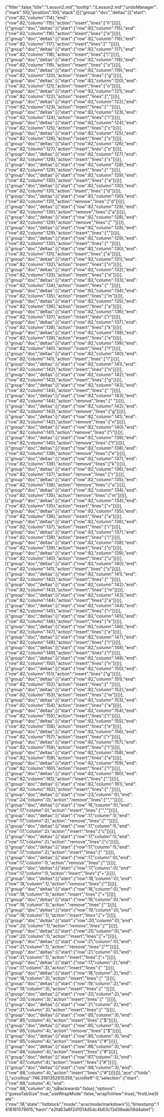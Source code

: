 {"filter":false,"title":"Lesson2.md","tooltip":"/Lesson2.md","undoManager":{"mark":100,"position":100,"stack":[[{"group":"doc","deltas":[{"start":{"row":82,"column":114},"end":{"row":82,"column":115},"action":"insert","lines":["h"]}]}],[{"group":"doc","deltas":[{"start":{"row":82,"column":115},"end":{"row":82,"column":116},"action":"insert","lines":["e"]}]}],[{"group":"doc","deltas":[{"start":{"row":82,"column":116},"end":{"row":82,"column":117},"action":"insert","lines":[" "]}]}],[{"group":"doc","deltas":[{"start":{"row":82,"column":117},"end":{"row":82,"column":118},"action":"insert","lines":["l"]}]}],[{"group":"doc","deltas":[{"start":{"row":82,"column":118},"end":{"row":82,"column":119},"action":"insert","lines":["o"]}]}],[{"group":"doc","deltas":[{"start":{"row":82,"column":119},"end":{"row":82,"column":120},"action":"insert","lines":["g"]}]}],[{"group":"doc","deltas":[{"start":{"row":82,"column":120},"end":{"row":82,"column":121},"action":"insert","lines":["o"]}]}],[{"group":"doc","deltas":[{"start":{"row":82,"column":121},"end":{"row":82,"column":122},"action":"insert","lines":[","]}]}],[{"group":"doc","deltas":[{"start":{"row":82,"column":122},"end":{"row":82,"column":123},"action":"insert","lines":[" "]}]}],[{"group":"doc","deltas":[{"start":{"row":82,"column":123},"end":{"row":82,"column":124},"action":"insert","lines":["i"]}]}],[{"group":"doc","deltas":[{"start":{"row":82,"column":124},"end":{"row":82,"column":125},"action":"insert","lines":["c"]}]}],[{"group":"doc","deltas":[{"start":{"row":82,"column":125},"end":{"row":82,"column":126},"action":"insert","lines":["o"]}]}],[{"group":"doc","deltas":[{"start":{"row":82,"column":126},"end":{"row":82,"column":127},"action":"insert","lines":["n"]}]}],[{"group":"doc","deltas":[{"start":{"row":82,"column":127},"end":{"row":82,"column":128},"action":"insert","lines":["s"]}]}],[{"group":"doc","deltas":[{"start":{"row":82,"column":128},"end":{"row":82,"column":129},"action":"insert","lines":[" "]}]}],[{"group":"doc","deltas":[{"start":{"row":82,"column":129},"end":{"row":82,"column":130},"action":"insert","lines":["a"]}]}],[{"group":"doc","deltas":[{"start":{"row":82,"column":130},"end":{"row":82,"column":131},"action":"insert","lines":["d"]}]}],[{"group":"doc","deltas":[{"start":{"row":82,"column":130},"end":{"row":82,"column":131},"action":"remove","lines":["d"]}]}],[{"group":"doc","deltas":[{"start":{"row":82,"column":129},"end":{"row":82,"column":130},"action":"remove","lines":["a"]}]}],[{"group":"doc","deltas":[{"start":{"row":82,"column":128},"end":{"row":82,"column":129},"action":"remove","lines":[" "]}]}],[{"group":"doc","deltas":[{"start":{"row":82,"column":128},"end":{"row":82,"column":129},"action":"insert","lines":[","]}]}],[{"group":"doc","deltas":[{"start":{"row":82,"column":129},"end":{"row":82,"column":130},"action":"insert","lines":[" "]}]}],[{"group":"doc","deltas":[{"start":{"row":82,"column":130},"end":{"row":82,"column":131},"action":"insert","lines":["a"]}]}],[{"group":"doc","deltas":[{"start":{"row":82,"column":131},"end":{"row":82,"column":132},"action":"insert","lines":["n"]}]}],[{"group":"doc","deltas":[{"start":{"row":82,"column":132},"end":{"row":82,"column":133},"action":"insert","lines":["d"]}]}],[{"group":"doc","deltas":[{"start":{"row":82,"column":133},"end":{"row":82,"column":134},"action":"insert","lines":[" "]}]}],[{"group":"doc","deltas":[{"start":{"row":82,"column":134},"end":{"row":82,"column":135},"action":"insert","lines":["m"]}]}],[{"group":"doc","deltas":[{"start":{"row":82,"column":135},"end":{"row":82,"column":136},"action":"insert","lines":["a"]}]}],[{"group":"doc","deltas":[{"start":{"row":82,"column":136},"end":{"row":82,"column":137},"action":"insert","lines":["r"]}]}],[{"group":"doc","deltas":[{"start":{"row":82,"column":137},"end":{"row":82,"column":138},"action":"insert","lines":["k"]}]}],[{"group":"doc","deltas":[{"start":{"row":82,"column":138},"end":{"row":82,"column":139},"action":"insert","lines":["e"]}]}],[{"group":"doc","deltas":[{"start":{"row":82,"column":139},"end":{"row":82,"column":140},"action":"insert","lines":["t"]}]}],[{"group":"doc","deltas":[{"start":{"row":82,"column":140},"end":{"row":82,"column":141},"action":"insert","lines":["i"]}]}],[{"group":"doc","deltas":[{"start":{"row":82,"column":141},"end":{"row":82,"column":142},"action":"insert","lines":["n"]}]}],[{"group":"doc","deltas":[{"start":{"row":82,"column":142},"end":{"row":82,"column":143},"action":"insert","lines":["g"]}]}],[{"group":"doc","deltas":[{"start":{"row":82,"column":143},"end":{"row":82,"column":144},"action":"insert","lines":[" "]}]}],[{"group":"doc","deltas":[{"start":{"row":82,"column":143},"end":{"row":82,"column":144},"action":"remove","lines":[" "]}]}],[{"group":"doc","deltas":[{"start":{"row":82,"column":142},"end":{"row":82,"column":143},"action":"remove","lines":["g"]}]}],[{"group":"doc","deltas":[{"start":{"row":82,"column":141},"end":{"row":82,"column":142},"action":"remove","lines":["n"]}]}],[{"group":"doc","deltas":[{"start":{"row":82,"column":140},"end":{"row":82,"column":141},"action":"remove","lines":["i"]}]}],[{"group":"doc","deltas":[{"start":{"row":82,"column":139},"end":{"row":82,"column":140},"action":"remove","lines":["t"]}]}],[{"group":"doc","deltas":[{"start":{"row":82,"column":138},"end":{"row":82,"column":139},"action":"remove","lines":["e"]}]}],[{"group":"doc","deltas":[{"start":{"row":82,"column":137},"end":{"row":82,"column":138},"action":"remove","lines":["k"]}]}],[{"group":"doc","deltas":[{"start":{"row":82,"column":136},"end":{"row":82,"column":137},"action":"remove","lines":["r"]}]}],[{"group":"doc","deltas":[{"start":{"row":82,"column":135},"end":{"row":82,"column":136},"action":"remove","lines":["a"]}]}],[{"group":"doc","deltas":[{"start":{"row":82,"column":134},"end":{"row":82,"column":135},"action":"remove","lines":["m"]}]}],[{"group":"doc","deltas":[{"start":{"row":82,"column":134},"end":{"row":82,"column":135},"action":"insert","lines":["v"]}]}],[{"group":"doc","deltas":[{"start":{"row":82,"column":135},"end":{"row":82,"column":136},"action":"insert","lines":["a"]}]}],[{"group":"doc","deltas":[{"start":{"row":82,"column":136},"end":{"row":82,"column":137},"action":"insert","lines":["r"]}]}],[{"group":"doc","deltas":[{"start":{"row":82,"column":137},"end":{"row":82,"column":138},"action":"insert","lines":["i"]}]}],[{"group":"doc","deltas":[{"start":{"row":82,"column":138},"end":{"row":82,"column":139},"action":"insert","lines":["o"]}]}],[{"group":"doc","deltas":[{"start":{"row":82,"column":139},"end":{"row":82,"column":140},"action":"insert","lines":["u"]}]}],[{"group":"doc","deltas":[{"start":{"row":82,"column":140},"end":{"row":82,"column":141},"action":"insert","lines":["s"]}]}],[{"group":"doc","deltas":[{"start":{"row":82,"column":141},"end":{"row":82,"column":142},"action":"insert","lines":[" "]}]}],[{"group":"doc","deltas":[{"start":{"row":82,"column":142},"end":{"row":82,"column":143},"action":"insert","lines":["m"]}]}],[{"group":"doc","deltas":[{"start":{"row":82,"column":143},"end":{"row":82,"column":144},"action":"insert","lines":["a"]}]}],[{"group":"doc","deltas":[{"start":{"row":82,"column":144},"end":{"row":82,"column":145},"action":"insert","lines":["r"]}]}],[{"group":"doc","deltas":[{"start":{"row":82,"column":145},"end":{"row":82,"column":146},"action":"insert","lines":["k"]}]}],[{"group":"doc","deltas":[{"start":{"row":82,"column":146},"end":{"row":82,"column":147},"action":"insert","lines":["e"]}]}],[{"group":"doc","deltas":[{"start":{"row":82,"column":147},"end":{"row":82,"column":148},"action":"insert","lines":["t"]}]}],[{"group":"doc","deltas":[{"start":{"row":82,"column":148},"end":{"row":82,"column":149},"action":"insert","lines":["i"]}]}],[{"group":"doc","deltas":[{"start":{"row":82,"column":149},"end":{"row":82,"column":150},"action":"insert","lines":["n"]}]}],[{"group":"doc","deltas":[{"start":{"row":82,"column":150},"end":{"row":82,"column":151},"action":"insert","lines":["g"]}]}],[{"group":"doc","deltas":[{"start":{"row":82,"column":151},"end":{"row":82,"column":152},"action":"insert","lines":[" "]}]}],[{"group":"doc","deltas":[{"start":{"row":82,"column":152},"end":{"row":82,"column":153},"action":"insert","lines":["m"]}]}],[{"group":"doc","deltas":[{"start":{"row":82,"column":153},"end":{"row":82,"column":154},"action":"insert","lines":["a"]}]}],[{"group":"doc","deltas":[{"start":{"row":82,"column":154},"end":{"row":82,"column":155},"action":"insert","lines":["t"]}]}],[{"group":"doc","deltas":[{"start":{"row":82,"column":155},"end":{"row":82,"column":156},"action":"insert","lines":["e"]}]}],[{"group":"doc","deltas":[{"start":{"row":82,"column":156},"end":{"row":82,"column":157},"action":"insert","lines":["r"]}]}],[{"group":"doc","deltas":[{"start":{"row":82,"column":157},"end":{"row":82,"column":158},"action":"insert","lines":["i"]}]}],[{"group":"doc","deltas":[{"start":{"row":82,"column":158},"end":{"row":82,"column":159},"action":"insert","lines":["a"]}]}],[{"group":"doc","deltas":[{"start":{"row":82,"column":159},"end":{"row":82,"column":160},"action":"insert","lines":["l"]}]}],[{"group":"doc","deltas":[{"start":{"row":82,"column":160},"end":{"row":82,"column":161},"action":"insert","lines":["."]}]}],[{"group":"doc","deltas":[{"start":{"row":82,"column":161},"end":{"row":82,"column":162},"action":"insert","lines":[" "]}]}],[{"group":"doc","deltas":[{"start":{"row":23,"column":0},"end":{"row":24,"column":0},"action":"remove","lines":["",""]}]}],[{"group":"doc","deltas":[{"start":{"row":16,"column":0},"end":{"row":17,"column":0},"action":"insert","lines":["",""]}]}],[{"group":"doc","deltas":[{"start":{"row":17,"column":1},"end":{"row":17,"column":2},"action":"remove","lines":[" "]}]}],[{"group":"doc","deltas":[{"start":{"row":17,"column":1},"end":{"row":17,"column":2},"action":"insert","lines":["c"]}]}],[{"group":"doc","deltas":[{"start":{"row":17,"column":1},"end":{"row":17,"column":2},"action":"remove","lines":["c"]}]}],[{"group":"doc","deltas":[{"start":{"row":17,"column":1},"end":{"row":17,"column":2},"action":"insert","lines":[" "]}]}],[{"group":"doc","deltas":[{"start":{"row":17,"column":0},"end":{"row":17,"column":1},"action":"remove","lines":["*"]}]}],[{"group":"doc","deltas":[{"start":{"row":17,"column":0},"end":{"row":17,"column":1},"action":"insert","lines":["+"]}]}],[{"group":"doc","deltas":[{"start":{"row":18,"column":0},"end":{"row":18,"column":1},"action":"remove","lines":["*"]}]}],[{"group":"doc","deltas":[{"start":{"row":18,"column":0},"end":{"row":18,"column":1},"action":"insert","lines":["+"]}]}],[{"group":"doc","deltas":[{"start":{"row":19,"column":0},"end":{"row":19,"column":1},"action":"remove","lines":["*"]}]}],[{"group":"doc","deltas":[{"start":{"row":19,"column":0},"end":{"row":19,"column":1},"action":"insert","lines":["+"]}]}],[{"group":"doc","deltas":[{"start":{"row":20,"column":0},"end":{"row":20,"column":1},"action":"remove","lines":["*"]}]}],[{"group":"doc","deltas":[{"start":{"row":20,"column":0},"end":{"row":20,"column":1},"action":"insert","lines":["+"]}]}],[{"group":"doc","deltas":[{"start":{"row":21,"column":0},"end":{"row":21,"column":1},"action":"remove","lines":["*"]}]}],[{"group":"doc","deltas":[{"start":{"row":21,"column":0},"end":{"row":21,"column":1},"action":"insert","lines":["+"]}]}],[{"group":"doc","deltas":[{"start":{"row":17,"column":2},"end":{"row":17,"column":3},"action":"insert","lines":[" "]}]}],[{"group":"doc","deltas":[{"start":{"row":18,"column":2},"end":{"row":18,"column":3},"action":"insert","lines":[" "]}]}],[{"group":"doc","deltas":[{"start":{"row":19,"column":2},"end":{"row":19,"column":3},"action":"insert","lines":[" "]}]}],[{"group":"doc","deltas":[{"start":{"row":20,"column":2},"end":{"row":20,"column":3},"action":"insert","lines":[" "]}]}],[{"group":"doc","deltas":[{"start":{"row":21,"column":2},"end":{"row":21,"column":3},"action":"insert","lines":[" "]}]}],[{"group":"doc","deltas":[{"start":{"row":85,"column":3},"end":{"row":85,"column":4},"action":"insert","lines":["$"]}]}],[{"group":"doc","deltas":[{"start":{"row":85,"column":3},"end":{"row":85,"column":4},"action":"remove","lines":["$"]}]}],[{"group":"doc","deltas":[{"start":{"row":85,"column":3},"end":{"row":85,"column":4},"action":"insert","lines":["#"]}]}],[{"group":"doc","deltas":[{"start":{"row":86,"column":3},"end":{"row":86,"column":4},"action":"insert","lines":["#"]}]}],[{"group":"doc","deltas":[{"start":{"row":87,"column":3},"end":{"row":87,"column":4},"action":"insert","lines":["#"]}]}],[{"group":"doc","deltas":[{"start":{"row":88,"column":3},"end":{"row":88,"column":4},"action":"insert","lines":["#"]}]}]]},"ace":{"folds":[],"scrolltop":746.3181352615356,"scrollleft":0,"selection":{"start":{"row":88,"column":4},"end":{"row":88,"column":4},"isBackwards":false},"options":{"guessTabSize":true,"useWrapMode":false,"wrapToView":true},"firstLineState":{"row":18,"state":"listblock","mode":"ace/mode/markdown"}},"timestamp":1418161078615,"hash":"e2fd63a6f2d1014d5dc4b63c13d38aab58d4abe1"}